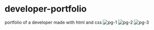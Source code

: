 # developer-portfolio
 portfolio of a developer made with html and css
![pg-1](https://user-images.githubusercontent.com/125049474/230796153-87069929-3106-47e2-a73a-84a398e98628.png)
![pg-2](https://user-images.githubusercontent.com/125049474/230796154-7e3fb1ec-354b-4820-9020-8c2126e2596f.png)
![pg-3](https://user-images.githubusercontent.com/125049474/230796163-aef64f48-cadf-434c-8e3a-c271b7275e77.png)
